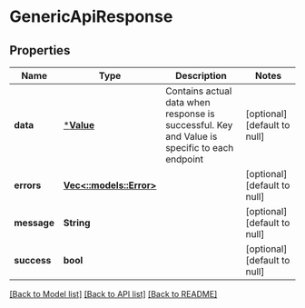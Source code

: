 # GenericApiResponse

## Properties
Name | Type | Description | Notes
------------ | ------------- | ------------- | -------------
**data** | [***Value**](Value.md) | Contains actual data when response is successful. Key and Value is specific to each endpoint | [optional] [default to null]
**errors** | [**Vec<::models::Error>**](Error.md) |  | [optional] [default to null]
**message** | **String** |  | [optional] [default to null]
**success** | **bool** |  | [optional] [default to null]

[[Back to Model list]](../README.md#documentation-for-models) [[Back to API list]](../README.md#documentation-for-api-endpoints) [[Back to README]](../README.md)


